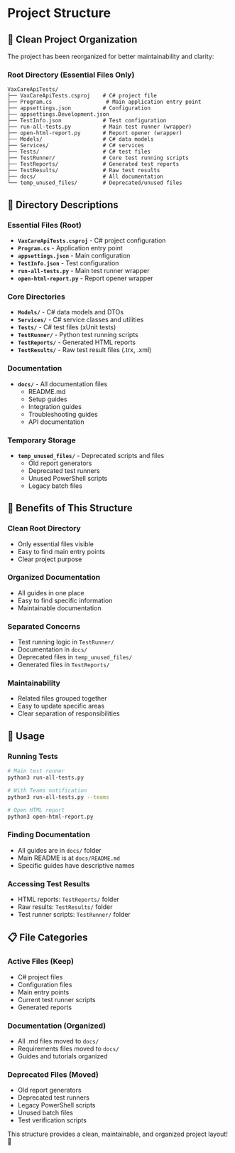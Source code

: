 # Project Structure

## 📁 **Clean Project Organization**

The project has been reorganized for better maintainability and clarity:

### **Root Directory (Essential Files Only)**
```
VaxCareApiTests/
├── VaxCareApiTests.csproj    # C# project file
├── Program.cs                 # Main application entry point
├── appsettings.json          # Configuration
├── appsettings.Development.json
├── TestInfo.json             # Test configuration
├── run-all-tests.py          # Main test runner (wrapper)
├── open-html-report.py       # Report opener (wrapper)
├── Models/                   # C# data models
├── Services/                 # C# services
├── Tests/                    # C# test files
├── TestRunner/               # Core test running scripts
├── TestReports/              # Generated test reports
├── TestResults/              # Raw test results
├── docs/                     # All documentation
└── temp_unused_files/        # Deprecated/unused files
```

## 📂 **Directory Descriptions**

### **Essential Files (Root)**
- **`VaxCareApiTests.csproj`** - C# project configuration
- **`Program.cs`** - Application entry point
- **`appsettings.json`** - Main configuration
- **`TestInfo.json`** - Test configuration
- **`run-all-tests.py`** - Main test runner wrapper
- **`open-html-report.py`** - Report opener wrapper

### **Core Directories**
- **`Models/`** - C# data models and DTOs
- **`Services/`** - C# service classes and utilities
- **`Tests/`** - C# test files (xUnit tests)
- **`TestRunner/`** - Python test running scripts
- **`TestReports/`** - Generated HTML reports
- **`TestResults/`** - Raw test result files (.trx, .xml)

### **Documentation**
- **`docs/`** - All documentation files
  - README.md
  - Setup guides
  - Integration guides
  - Troubleshooting guides
  - API documentation

### **Temporary Storage**
- **`temp_unused_files/`** - Deprecated scripts and files
  - Old report generators
  - Deprecated test runners
  - Unused PowerShell scripts
  - Legacy batch files

## 🎯 **Benefits of This Structure**

### **Clean Root Directory**
- Only essential files visible
- Easy to find main entry points
- Clear project purpose

### **Organized Documentation**
- All guides in one place
- Easy to find specific information
- Maintainable documentation

### **Separated Concerns**
- Test running logic in `TestRunner/`
- Documentation in `docs/`
- Deprecated files in `temp_unused_files/`
- Generated files in `TestReports/`

### **Maintainability**
- Related files grouped together
- Easy to update specific areas
- Clear separation of responsibilities

## 🚀 **Usage**

### **Running Tests**
```bash
# Main test runner
python3 run-all-tests.py

# With Teams notification
python3 run-all-tests.py --teams

# Open HTML report
python3 open-html-report.py
```

### **Finding Documentation**
- All guides are in `docs/` folder
- Main README is at `docs/README.md`
- Specific guides have descriptive names

### **Accessing Test Results**
- HTML reports: `TestReports/` folder
- Raw results: `TestResults/` folder
- Test runner scripts: `TestRunner/` folder

## 📋 **File Categories**

### **Active Files (Keep)**
- C# project files
- Configuration files
- Main entry points
- Current test runner scripts
- Generated reports

### **Documentation (Organized)**
- All .md files moved to `docs/`
- Requirements files moved to `docs/`
- Guides and tutorials organized

### **Deprecated Files (Moved)**
- Old report generators
- Deprecated test runners
- Legacy PowerShell scripts
- Unused batch files
- Test verification scripts

This structure provides a clean, maintainable, and organized project layout! 🎉
